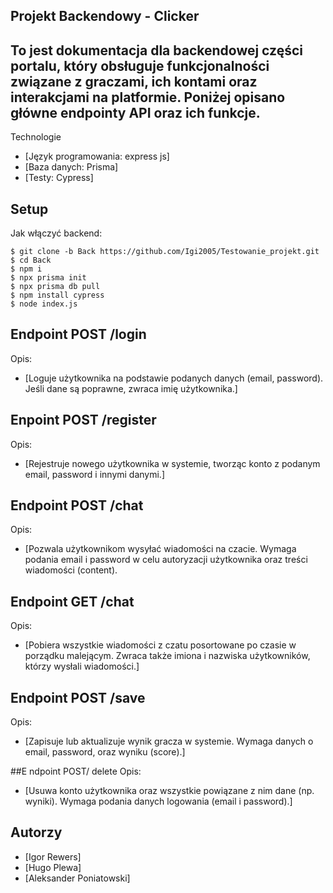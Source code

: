 ## Projekt Backendowy - Clicker
## To jest dokumentacja dla backendowej części portalu, który obsługuje funkcjonalności związane z graczami, ich kontami oraz interakcjami na platformie. Poniżej opisano główne endpointy API oraz ich funkcje.

Technologie
* [Język programowania: express js]
* [Baza danych: Prisma]
* [Testy: Cypress]


## Setup
Jak włączyć backend:

```
$ git clone -b Back https://github.com/Igi2005/Testowanie_projekt.git
$ cd Back
$ npm i
$ npx prisma init
$ npx prisma db pull
$ npm install cypress
$ node index.js
```

## Endpoint POST /login
Opis:
* [Loguje użytkownika na podstawie podanych danych (email, password). Jeśli dane są poprawne, zwraca imię użytkownika.]

## Enpoint POST /register
Opis:
* [Rejestruje nowego użytkownika w systemie, tworząc konto z podanym email, password i innymi danymi.]

## Endpoint POST /chat
Opis:
* [Pozwala użytkownikom wysyłać wiadomości na czacie. Wymaga podania email i password w celu autoryzacji użytkownika oraz treści wiadomości (content).

## Endpoint GET /chat
Opis:
* [Pobiera wszystkie wiadomości z czatu posortowane po czasie w porządku malejącym. Zwraca także imiona i nazwiska użytkowników, którzy wysłali wiadomości.]

## Endpoint POST /save
Opis:
* [Zapisuje lub aktualizuje wynik gracza w systemie. Wymaga danych o email, password, oraz wyniku (score).]

##E ndpoint POST/ delete
Opis:
* [Usuwa konto użytkownika oraz wszystkie powiązane z nim dane (np. wyniki). Wymaga podania danych logowania (email i password).]

## Autorzy
* [Igor Rewers]
* [Hugo Plewa]
* [Aleksander Poniatowski]
